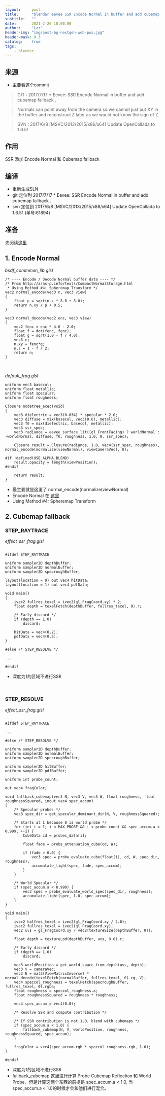 ```yaml
---
layout:     post
title:      "blender eevee SSR Encode Normal in buffer and add cubemap fallback"
subtitle:   ""
date:       2021-2-26 18:00:00
author:     "Lzz"
header-img: "img/post-bg-nextgen-web-pwa.jpg"
header-mask: 0.3
catalog:    true
tags:
    - blender
---
```


## 来源

- 主要看这个commit

> GIT : 2017/7/17  *   Eevee: SSR Encode Normal in buffer and add cubemap fallback .<br> 

> Normals can point away from the camera so we cannot just put XY in the buffer and reconstruct Z later as we would not know the sign of Z.

> SVN : 2017/6/8  [MSVC/2013/2015/x86/x64] Update OpenCollada to 1.6.51

## 作用
SSR 添加 Encode Normal 和 Cubemap fallback

## 编译
- 重新生成SLN
- git 定位到  2017/7/17  *  Eevee: SSR Encode Normal in buffer and add cubemap fallback  .<br> 
- svn 定位到 2017/6/8  [MSVC/2013/2015/x86/x64] Update OpenCollada to 1.6.51    (单号:61894)

## 准备
先阅读[这里](http://shaderstore.cn/2021/02/24/blender-eevee-2017-7-17-SSR-Output-SSR-Datas-To-Buffers/) 

## 1. Encode Normal

*bsdf_commmon_lib.glsl*
```
/* ---- Encode / Decode Normal buffer data ---- */
/* From http://aras-p.info/texts/CompactNormalStorage.html
 * Using Method #4: Spheremap Transform */
vec2 normal_encode(vec3 n, vec3 view)
{
    float p = sqrt(n.z * 8.0 + 8.0);
    return n.xy / p + 0.5;
}

vec3 normal_decode(vec2 enc, vec3 view)
{
    vec2 fenc = enc * 4.0 - 2.0;
    float f = dot(fenc, fenc);
    float g = sqrt(1.0 - f / 4.0);
    vec3 n;
    n.xy = fenc*g;
    n.z = 1 - f / 2;
    return n;
}
```
<br>

*default_frag.glsl*
```
uniform vec3 basecol;
uniform float metallic;
uniform float specular;
uniform float roughness;

Closure nodetree_exec(void)
{
	vec3 dielectric = vec3(0.034) * specular * 2.0;
	vec3 diffuse = mix(basecol, vec3(0.0), metallic);
	vec3 f0 = mix(dielectric, basecol, metallic);
	vec3 ssr_spec;
	vec3 radiance = eevee_surface_lit((gl_FrontFacing) ? worldNormal : -worldNormal, diffuse, f0, roughness, 1.0, 0, ssr_spec);

	Closure result = Closure(radiance, 1.0, vec4(ssr_spec, roughness), normal_encode(normalize(viewNormal), viewCameraVec), 0);

#if !defined(USE_ALPHA_BLEND)
	result.opacity = length(viewPosition);
#endif

	return result;
}
```
>
- 最主要就是这里了 normal_encode(normalize(viewNormal)
- Encode Normal 在 [这里](http://aras-p.info/texts/CompactNormalStorage.html)
- Using Method #4: Spheremap Transform


## 2. Cubemap fallback

### STEP_RAYTRACE
*effect_ssr_frag.glsl*
```

#ifdef STEP_RAYTRACE

uniform sampler2D depthBuffer;
uniform sampler2D normalBuffer;
uniform sampler2D specroughBuffer;

layout(location = 0) out vec4 hitData;
layout(location = 1) out vec4 pdfData;

void main()
{
	ivec2 fullres_texel = ivec2(gl_FragCoord.xy) * 2;
	float depth = texelFetch(depthBuffer, fullres_texel, 0).r;

	/* Early discard */
	if (depth == 1.0)
		discard;

	hitData = vec4(0.2);
	pdfData = vec4(0.5);
}

#else /* STEP_RESOLVE */

...

#endif

```
>
- 深度为1的区域不进行SSR

<br>

### STEP_RESOLVE

*effect_ssr_frag.glsl*
```

#ifdef STEP_RAYTRACE

...

#else /* STEP_RESOLVE */

uniform sampler2D depthBuffer;
uniform sampler2D normalBuffer;
uniform sampler2D specroughBuffer;

uniform sampler2D hitBuffer;
uniform sampler2D pdfBuffer;

uniform int probe_count;

out vec4 fragColor;

void fallback_cubemap(vec3 N, vec3 V, vec3 W, float roughness, float roughnessSquared, inout vec4 spec_accum)
{
	/* Specular probes */
	vec3 spec_dir = get_specular_dominant_dir(N, V, roughnessSquared);

	/* Starts at 1 because 0 is world probe */
	for (int i = 1; i < MAX_PROBE && i < probe_count && spec_accum.a < 0.999; ++i) {
		CubeData cd = probes_data[i];

		float fade = probe_attenuation_cube(cd, W);

		if (fade > 0.0) {
			vec3 spec = probe_evaluate_cube(float(i), cd, W, spec_dir, roughness);
			accumulate_light(spec, fade, spec_accum);
		}
	}

	/* World Specular */
	if (spec_accum.a < 0.999) {
		vec3 spec = probe_evaluate_world_spec(spec_dir, roughness);
		accumulate_light(spec, 1.0, spec_accum);
	}
}

void main()
{
	ivec2 halfres_texel = ivec2(gl_FragCoord.xy / 2.0);
	ivec2 fullres_texel = ivec2(gl_FragCoord.xy);
	vec2 uvs = gl_FragCoord.xy / vec2(textureSize(depthBuffer, 0));

	float depth = textureLod(depthBuffer, uvs, 0.0).r;

	/* Early discard */
	if (depth == 1.0)
		discard;

	vec3 worldPosition = get_world_space_from_depth(uvs, depth);
	vec3 V = cameraVec;
	vec3 N = mat3(ViewMatrixInverse) * normal_decode(texelFetch(normalBuffer, fullres_texel, 0).rg, V);
	vec4 speccol_roughness = texelFetch(specroughBuffer, fullres_texel, 0).rgba;
	float roughness = speccol_roughness.a;
	float roughnessSquared = roughness * roughness;

	vec4 spec_accum = vec4(0.0);

	/* Resolve SSR and compute contribution */

	/* If SSR contribution is not 1.0, blend with cubemaps */
	if (spec_accum.a < 1.0) {
		fallback_cubemap(N, V, worldPosition, roughness, roughnessSquared, spec_accum);
	}

	fragColor = vec4(spec_accum.rgb * speccol_roughness.rgb, 1.0);
}

#endif

```
>
- 深度为1的区域不进行SSR
- fallback_cubemap 这里进行计算 Probe Cubemap Reflection 和 World Probe，但是计算这两个东西的前提是 spec_accum.a < 1.0, 当spec_accum.a < 1.0的时候才会和他们进行混合。
